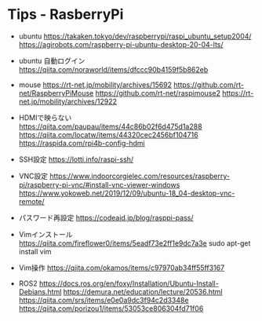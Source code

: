 # Tips - RasberryPi
- ubuntu
  https://takaken.tokyo/dev/raspberrypi/raspi_ubuntu_setup2004/
  https://agirobots.com/raspberry-pi-ubuntu-desktop-20-04-lts/

- ubuntu 自動ログイン
  https://qiita.com/noraworld/items/dfccc90b4159f5b862eb

- mouse
  https://rt-net.jp/mobility/archives/15692
  https://github.com/rt-net/RaspberryPiMouse
  https://github.com/rt-net/raspimouse2
  https://rt-net.jp/mobility/archives/12922

- HDMIで映らない
  https://qiita.com/paupau/items/44c86b02f6d475d1a288
  https://qiita.com/locatw/items/44320cec2456bf104716
  https://raspida.com/rpi4b-config-hdmi

- SSH設定
  https://lotti.info/raspi-ssh/

- VNC設定
  https://www.indoorcorgielec.com/resources/raspberry-pi/raspberry-pi-vnc/#install-vnc-viewer-windows
  https://www.yokoweb.net/2019/12/09/ubuntu-18_04-desktop-vnc-remote/

- パスワード再設定
  https://codeaid.jp/blog/rasppi-pass/

- Vimインストール
  https://qiita.com/fireflower0/items/5eadf73e2ff1e9dc7a3e
  sudo apt-get install vim

- Vim操作
  https://qiita.com/okamos/items/c97970ab34ff55ff3167

- ROS2
  https://docs.ros.org/en/foxy/Installation/Ubuntu-Install-Debians.html
  https://demura.net/education/lecture/20536.html
  https://qiita.com/srs/items/e0e0a9dc3f94c2d3348e
  https://qiita.com/porizou1/items/53053ce806304fd71f06
  

